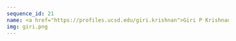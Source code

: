 ```yaml
---
sequence_id: 21
name: <a href="https://profiles.ucsd.edu/giri.krishnan">Giri P Krishnan</a>
img: giri.png
---
```

